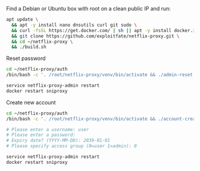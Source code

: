 
Find a Debian or Ubuntu box with root on a clean public IP and run:
  
```bash
apt update \
  && apt -y install nano dnsutils curl git sudo \
  && curl -fsSL https://get.docker.com/ | sh || apt -y install docker.io \
  && git clone https://github.com/exploitfate/netflix-proxy.git \
  && cd ~/netflix-proxy \
  && ./build.sh
```


Reset password
```bash
cd ~/netflix-proxy/auth
/bin/bash -c '. /root/netflix-proxy/venv/bin/activate && ./admin-reset.sh'

service netflix-proxy-admin restart
docker restart sniproxy
```


Create new account
```bash
cd ~/netflix-proxy/auth
/bin/bash -c '. /root/netflix-proxy/venv/bin/activate && ./account-creator.sh'

# Please enter a username: user
# Please enter a password: 
# Expiry date? (YYYY-MM-DD): 2039-01-01
# Please specify access group (0=user 1=admin): 0

service netflix-proxy-admin restart
docker restart sniproxy
```
